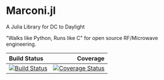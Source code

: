 # Marconi.jl
A Julia Library for DC to Daylight

"Walks like Python, Runs like C" for open source RF/Microwave engineering.

|                                  **Build Status**                    | **Coverage**
|:---------------------------------------------------------------------|------------------------------------------------------:|
|[![Build Status](https://travis-ci.org/kiranshila/Marconi.jl.svg?branch=master)](https://travis-ci.org/kiranshila/Marconi.jl) | [![Coverage Status](https://coveralls.io/repos/github/kiranshila/Marconi.jl/badge.svg?branch=master)](https://coveralls.io/github/kiranshila/Marconi.jl?branch=master) |
